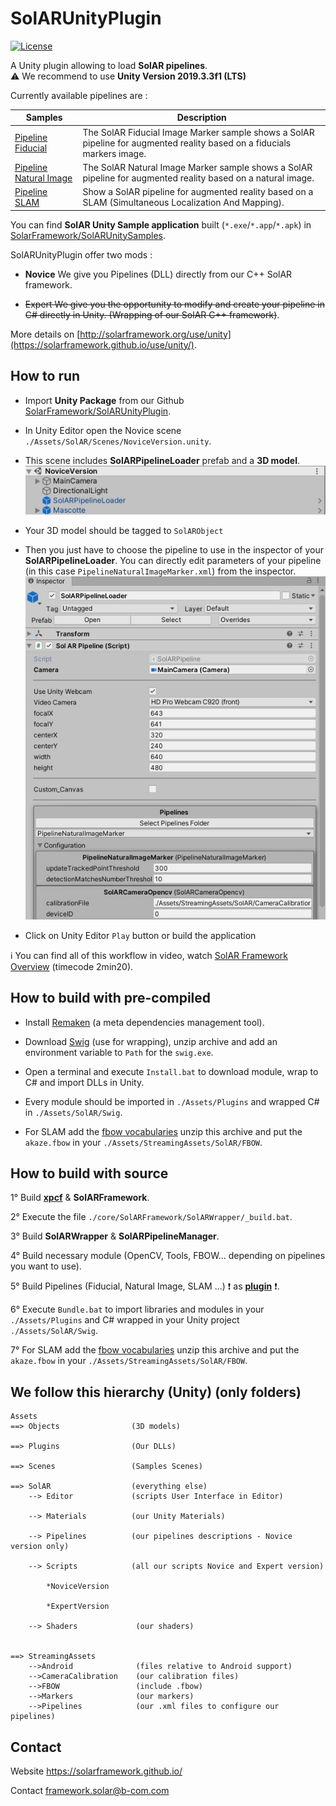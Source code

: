 # SolARUnityPlugin
[![License](https://img.shields.io/github/license/SolARFramework/SolARUnityPlugin?style=flat-square&label=License)](https://www.apache.org/licenses/LICENSE-2.0)

A Unity plugin allowing to load **SolAR pipelines**.  
:warning: We recommend to use **Unity Version 2019.3.3f1 (LTS)**

Currently available pipelines are : 

| Samples | Description |
| --- | --- |
| [Pipeline Fiducial](https://github.com/SolarFramework/FiducialMarker) | The SolAR Fiducial Image Marker sample shows a SolAR pipeline for augmented reality based on a fiducials markers image. |
| [Pipeline Natural Image](https://github.com/SolarFramework/NaturalImageMarker)| The SolAR Natural Image Marker sample shows a SolAR pipeline for augmented reality based on a natural image.|
| [Pipeline SLAM](https://github.com/SolarFramework/Sample-Slam)| Show a SolAR pipeline for augmented reality based on a SLAM (Simultaneous Localization And Mapping).|


You can find **SolAR Unity Sample application** built (`*.exe`/`*.app`/`*.apk`) in [SolarFramework/SolARUnitySamples](https://github.com/SolarFramework/SolARUnitySamples/releases).


SolARUnityPlugin offer two mods : 
* **Novice**
    We give you Pipelines (DLL) directly from our C++ SolAR framework.

 * ~~Expert
    We give you the opportunity to modify and create your pipeline in C# directly in Unity. (Wrapping of our SolAR C++ framework)~~.





More details on [http://solarframework.org/use/unity](https://solarframework.github.io/use/unity/).

## How to run

* Import **Unity Package** from our Github [SolarFramework/SolARUnityPlugin](https://github.com/SolarFramework/SolARUnityPlugin/releases). 

* In Unity Editor open the Novice scene `./Assets/SolAR/Scenes/NoviceVersion.unity`.

* This scene includes **SolARPipelineLoader** prefab and a **3D model**.
  ![](./editor_hierarchy.jpg)

* Your 3D model should be tagged to `SolARObject`

* Then you just have to choose the pipeline to use in the inspector of your **SolARPipelineLoader**. You can directly edit parameters of your pipeline (in this case `PipelineNaturalImageMarker.xml`) from the inspector.
![](./editor_pipelineLoader.jpg)

* Click on Unity Editor `Play` button or build the application

:information_source: You can find all of this workflow in video, watch [SolAR Framework Overview](https://solarframework.github.io/) (timecode 2min20).

## How to build with pre-compiled 
* Install [Remaken](https://github.com/b-com-software-basis/remaken) (a meta dependencies management tool).

* Download [Swig](http://www.swig.org/) (use for wrapping), unzip archive and add an environment variable to `Path` for the `swig.exe`. 

* Open a terminal and execute `Install.bat` to download module, wrap to C# and import DLLs in Unity.

* Every module should be imported in `./Assets/Plugins` and wrapped C# in `./Assets/SolAR/Swig`.

* For SLAM add the [fbow vocabularies](https://github.com/SolarFramework/binaries/releases/download/fbow%2F0.0.1%2Fwin/fbow_voc.zip) unzip this archive and put the `akaze.fbow` in your `./Assets/StreamingAssets/SolAR/FBOW`.
## How to build with source

1° Build    **[xpcf](https://github.com/b-com-software-basis/xpcf/)**
            & **SolARFramework**.
            
2° Execute  the file `./core/SolARFramework/SolARWrapper/_build.bat`.

3° Build    **SolARWrapper**
            & **SolARPipelineManager**.
            
4° Build    necessary module (OpenCV, Tools, FBOW... depending on pipelines you want to use).

5° Build    Pipelines (Fiducial, Natural Image, SLAM ...) :exclamation: as **[plugin](https://solarframework.github.io/assemble/unity_pipeline/)** :exclamation:.

6° Execute `Bundle.bat` to import libraries and modules in your `./Assets/Plugins` and C# wrapped in your Unity project `./Assets/SolAR/Swig`.

7° For SLAM add the [fbow vocabularies](https://github.com/SolarFramework/binaries/releases/download/fbow%2F0.0.1%2Fwin/fbow_voc.zip) unzip this archive and put the `akaze.fbow` in your `./Assets/StreamingAssets/SolAR/FBOW`.

## We follow this hierarchy (Unity) (only folders)

    Assets
    ==> Objects                (3D models)
                
    ==> Plugins                (Our DLLs)
    
    ==> Scenes                 (Samples Scenes)
    
    ==> SolAR                  (everything else)
        --> Editor             (scripts User Interface in Editor)
        
        --> Materials          (our Unity Materials)
        
        --> Pipelines          (our pipelines descriptions - Novice version only)
        
        --> Scripts            (all our scripts Novice and Expert version)
        
            *NoviceVersion
            
            *ExpertVersion
               
        --> Shaders             (our shaders)
        
        
    ==> StreamingAssets
        -->Android              (files relative to Android support)
        -->CameraCalibration    (our calibration files)
        -->FBOW                 (include .fbow)
        -->Markers              (our markers)
        -->Pipelines            (our .xml files to configure our pipelines)

## Contact 
Website https://solarframework.github.io/

Contact framework.solar@b-com.com



